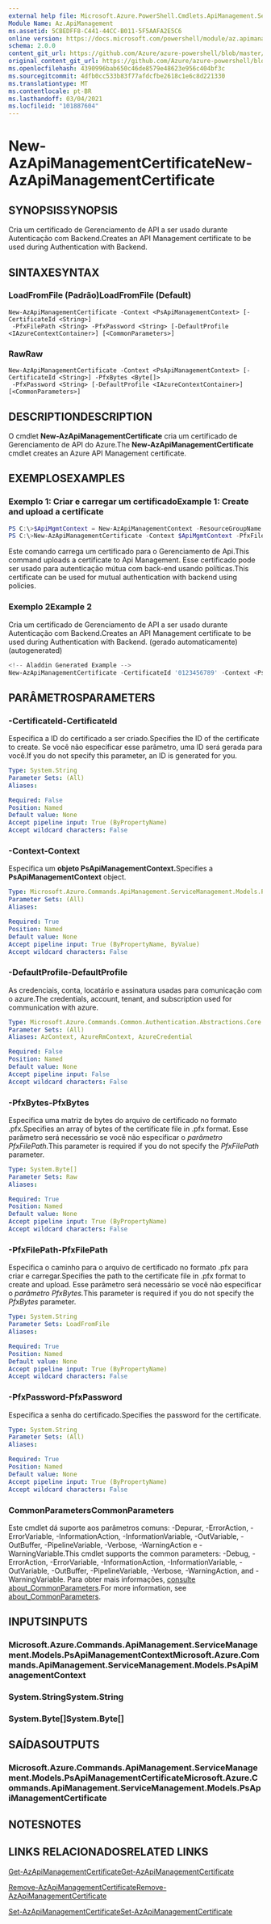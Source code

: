```yaml
---
external help file: Microsoft.Azure.PowerShell.Cmdlets.ApiManagement.ServiceManagement.dll-Help.xml
Module Name: Az.ApiManagement
ms.assetid: 5CBEDFF8-C441-44CC-B011-5F5AAFA2E5C6
online version: https://docs.microsoft.com/powershell/module/az.apimanagement/new-azapimanagementcertificate
schema: 2.0.0
content_git_url: https://github.com/Azure/azure-powershell/blob/master/src/ApiManagement/ApiManagement/help/New-AzApiManagementCertificate.md
original_content_git_url: https://github.com/Azure/azure-powershell/blob/master/src/ApiManagement/ApiManagement/help/New-AzApiManagementCertificate.md
ms.openlocfilehash: 4390996bab650c46de8579e48623e956c404bf3c
ms.sourcegitcommit: 4dfb0cc533b83f77afdcfbe2618c1e6c8d221330
ms.translationtype: MT
ms.contentlocale: pt-BR
ms.lasthandoff: 03/04/2021
ms.locfileid: "101887604"
---
```

# <span data-ttu-id="5f3ed-101">New-AzApiManagementCertificate</span><span class="sxs-lookup"><span data-stu-id="5f3ed-101">New-AzApiManagementCertificate</span></span>

## <span data-ttu-id="5f3ed-102">SYNOPSIS</span><span class="sxs-lookup"><span data-stu-id="5f3ed-102">SYNOPSIS</span></span>
<span data-ttu-id="5f3ed-103">Cria um certificado de Gerenciamento de API a ser usado durante Autenticação com Backend.</span><span class="sxs-lookup"><span data-stu-id="5f3ed-103">Creates an API Management certificate to be used during Authentication with Backend.</span></span>

## <span data-ttu-id="5f3ed-104">SINTAXE</span><span class="sxs-lookup"><span data-stu-id="5f3ed-104">SYNTAX</span></span>

### <span data-ttu-id="5f3ed-105">LoadFromFile (Padrão)</span><span class="sxs-lookup"><span data-stu-id="5f3ed-105">LoadFromFile (Default)</span></span>
```
New-AzApiManagementCertificate -Context <PsApiManagementContext> [-CertificateId <String>]
 -PfxFilePath <String> -PfxPassword <String> [-DefaultProfile <IAzureContextContainer>] [<CommonParameters>]
```

### <span data-ttu-id="5f3ed-106">Raw</span><span class="sxs-lookup"><span data-stu-id="5f3ed-106">Raw</span></span>
```
New-AzApiManagementCertificate -Context <PsApiManagementContext> [-CertificateId <String>] -PfxBytes <Byte[]>
 -PfxPassword <String> [-DefaultProfile <IAzureContextContainer>] [<CommonParameters>]
```

## <span data-ttu-id="5f3ed-107">DESCRIPTION</span><span class="sxs-lookup"><span data-stu-id="5f3ed-107">DESCRIPTION</span></span>
<span data-ttu-id="5f3ed-108">O cmdlet **New-AzApiManagementCertificate** cria um certificado de Gerenciamento de API do Azure.</span><span class="sxs-lookup"><span data-stu-id="5f3ed-108">The **New-AzApiManagementCertificate** cmdlet creates an Azure API Management certificate.</span></span>

## <span data-ttu-id="5f3ed-109">EXEMPLOS</span><span class="sxs-lookup"><span data-stu-id="5f3ed-109">EXAMPLES</span></span>

### <span data-ttu-id="5f3ed-110">Exemplo 1: Criar e carregar um certificado</span><span class="sxs-lookup"><span data-stu-id="5f3ed-110">Example 1: Create and upload a certificate</span></span>
```powershell
PS C:\>$ApiMgmtContext = New-AzApiManagementContext -ResourceGroupName "Api-Default-WestUS" -ServiceName "contoso"
PS C:\>New-AzApiManagementCertificate -Context $ApiMgmtContext -PfxFilePath "C:\contoso\certificates\apimanagement.pfx" -PfxPassword "1111"
```

<span data-ttu-id="5f3ed-111">Este comando carrega um certificado para o Gerenciamento de Api.</span><span class="sxs-lookup"><span data-stu-id="5f3ed-111">This command uploads a certificate to Api Management.</span></span> <span data-ttu-id="5f3ed-112">Esse certificado pode ser usado para autenticação mútua com back-end usando políticas.</span><span class="sxs-lookup"><span data-stu-id="5f3ed-112">This certificate can be used for mutual authentication with backend using policies.</span></span>

### <span data-ttu-id="5f3ed-113">Exemplo 2</span><span class="sxs-lookup"><span data-stu-id="5f3ed-113">Example 2</span></span>

<span data-ttu-id="5f3ed-114">Cria um certificado de Gerenciamento de API a ser usado durante Autenticação com Backend.</span><span class="sxs-lookup"><span data-stu-id="5f3ed-114">Creates an API Management certificate to be used during Authentication with Backend.</span></span> <span data-ttu-id="5f3ed-115">(gerado automaticamente)</span><span class="sxs-lookup"><span data-stu-id="5f3ed-115">(autogenerated)</span></span>

```powershell
<!-- Aladdin Generated Example --> 
New-AzApiManagementCertificate -CertificateId '0123456789' -Context <PsApiManagementContext> -PfxFilePath 'C:\contoso\certificates\apimanagement.pfx' -PfxPassword '1111'
```

## <span data-ttu-id="5f3ed-116">PARÂMETROS</span><span class="sxs-lookup"><span data-stu-id="5f3ed-116">PARAMETERS</span></span>

### <span data-ttu-id="5f3ed-117">-CertificateId</span><span class="sxs-lookup"><span data-stu-id="5f3ed-117">-CertificateId</span></span>
<span data-ttu-id="5f3ed-118">Especifica a ID do certificado a ser criado.</span><span class="sxs-lookup"><span data-stu-id="5f3ed-118">Specifies the ID of the certificate to create.</span></span>
<span data-ttu-id="5f3ed-119">Se você não especificar esse parâmetro, uma ID será gerada para você.</span><span class="sxs-lookup"><span data-stu-id="5f3ed-119">If you do not specify this parameter, an ID is generated for you.</span></span>

```yaml
Type: System.String
Parameter Sets: (All)
Aliases:

Required: False
Position: Named
Default value: None
Accept pipeline input: True (ByPropertyName)
Accept wildcard characters: False
```

### <span data-ttu-id="5f3ed-120">-Context</span><span class="sxs-lookup"><span data-stu-id="5f3ed-120">-Context</span></span>
<span data-ttu-id="5f3ed-121">Especifica um **objeto PsApiManagementContext.**</span><span class="sxs-lookup"><span data-stu-id="5f3ed-121">Specifies a **PsApiManagementContext** object.</span></span>

```yaml
Type: Microsoft.Azure.Commands.ApiManagement.ServiceManagement.Models.PsApiManagementContext
Parameter Sets: (All)
Aliases:

Required: True
Position: Named
Default value: None
Accept pipeline input: True (ByPropertyName, ByValue)
Accept wildcard characters: False
```

### <span data-ttu-id="5f3ed-122">-DefaultProfile</span><span class="sxs-lookup"><span data-stu-id="5f3ed-122">-DefaultProfile</span></span>
<span data-ttu-id="5f3ed-123">As credenciais, conta, locatário e assinatura usadas para comunicação com o azure.</span><span class="sxs-lookup"><span data-stu-id="5f3ed-123">The credentials, account, tenant, and subscription used for communication with azure.</span></span>

```yaml
Type: Microsoft.Azure.Commands.Common.Authentication.Abstractions.Core.IAzureContextContainer
Parameter Sets: (All)
Aliases: AzContext, AzureRmContext, AzureCredential

Required: False
Position: Named
Default value: None
Accept pipeline input: False
Accept wildcard characters: False
```

### <span data-ttu-id="5f3ed-124">-PfxBytes</span><span class="sxs-lookup"><span data-stu-id="5f3ed-124">-PfxBytes</span></span>
<span data-ttu-id="5f3ed-125">Especifica uma matriz de bytes do arquivo de certificado no formato .pfx.</span><span class="sxs-lookup"><span data-stu-id="5f3ed-125">Specifies an array of bytes of the certificate file in .pfx format.</span></span>
<span data-ttu-id="5f3ed-126">Esse parâmetro será necessário se você não especificar o *parâmetro PfxFilePath.*</span><span class="sxs-lookup"><span data-stu-id="5f3ed-126">This parameter is required if you do not specify the *PfxFilePath* parameter.</span></span>

```yaml
Type: System.Byte[]
Parameter Sets: Raw
Aliases:

Required: True
Position: Named
Default value: None
Accept pipeline input: True (ByPropertyName)
Accept wildcard characters: False
```

### <span data-ttu-id="5f3ed-127">-PfxFilePath</span><span class="sxs-lookup"><span data-stu-id="5f3ed-127">-PfxFilePath</span></span>
<span data-ttu-id="5f3ed-128">Especifica o caminho para o arquivo de certificado no formato .pfx para criar e carregar.</span><span class="sxs-lookup"><span data-stu-id="5f3ed-128">Specifies the path to the certificate file in .pfx format to create and upload.</span></span>
<span data-ttu-id="5f3ed-129">Esse parâmetro será necessário se você não especificar o *parâmetro PfxBytes.*</span><span class="sxs-lookup"><span data-stu-id="5f3ed-129">This parameter is required if you do not specify the *PfxBytes* parameter.</span></span>

```yaml
Type: System.String
Parameter Sets: LoadFromFile
Aliases:

Required: True
Position: Named
Default value: None
Accept pipeline input: True (ByPropertyName)
Accept wildcard characters: False
```

### <span data-ttu-id="5f3ed-130">-PfxPassword</span><span class="sxs-lookup"><span data-stu-id="5f3ed-130">-PfxPassword</span></span>
<span data-ttu-id="5f3ed-131">Especifica a senha do certificado.</span><span class="sxs-lookup"><span data-stu-id="5f3ed-131">Specifies the password for the certificate.</span></span>

```yaml
Type: System.String
Parameter Sets: (All)
Aliases:

Required: True
Position: Named
Default value: None
Accept pipeline input: True (ByPropertyName)
Accept wildcard characters: False
```

### <span data-ttu-id="5f3ed-132">CommonParameters</span><span class="sxs-lookup"><span data-stu-id="5f3ed-132">CommonParameters</span></span>
<span data-ttu-id="5f3ed-133">Este cmdlet dá suporte aos parâmetros comuns: -Depurar, -ErrorAction, -ErrorVariable, -InformationAction, -InformationVariable, -OutVariable, -OutBuffer, -PipelineVariable, -Verbose, -WarningAction e -WarningVariable.</span><span class="sxs-lookup"><span data-stu-id="5f3ed-133">This cmdlet supports the common parameters: -Debug, -ErrorAction, -ErrorVariable, -InformationAction, -InformationVariable, -OutVariable, -OutBuffer, -PipelineVariable, -Verbose, -WarningAction, and -WarningVariable.</span></span> <span data-ttu-id="5f3ed-134">Para obter mais informações, [consulte about_CommonParameters](http://go.microsoft.com/fwlink/?LinkID=113216).</span><span class="sxs-lookup"><span data-stu-id="5f3ed-134">For more information, see [about_CommonParameters](http://go.microsoft.com/fwlink/?LinkID=113216).</span></span>

## <span data-ttu-id="5f3ed-135">INPUTS</span><span class="sxs-lookup"><span data-stu-id="5f3ed-135">INPUTS</span></span>

### <span data-ttu-id="5f3ed-136">Microsoft.Azure.Commands.ApiManagement.ServiceManagement.Models.PsApiManagementContext</span><span class="sxs-lookup"><span data-stu-id="5f3ed-136">Microsoft.Azure.Commands.ApiManagement.ServiceManagement.Models.PsApiManagementContext</span></span>

### <span data-ttu-id="5f3ed-137">System.String</span><span class="sxs-lookup"><span data-stu-id="5f3ed-137">System.String</span></span>

### <span data-ttu-id="5f3ed-138">System.Byte[]</span><span class="sxs-lookup"><span data-stu-id="5f3ed-138">System.Byte[]</span></span>

## <span data-ttu-id="5f3ed-139">SAÍDAS</span><span class="sxs-lookup"><span data-stu-id="5f3ed-139">OUTPUTS</span></span>

### <span data-ttu-id="5f3ed-140">Microsoft.Azure.Commands.ApiManagement.ServiceManagement.Models.PsApiManagementCertificate</span><span class="sxs-lookup"><span data-stu-id="5f3ed-140">Microsoft.Azure.Commands.ApiManagement.ServiceManagement.Models.PsApiManagementCertificate</span></span>

## <span data-ttu-id="5f3ed-141">NOTES</span><span class="sxs-lookup"><span data-stu-id="5f3ed-141">NOTES</span></span>

## <span data-ttu-id="5f3ed-142">LINKS RELACIONADOS</span><span class="sxs-lookup"><span data-stu-id="5f3ed-142">RELATED LINKS</span></span>

[<span data-ttu-id="5f3ed-143">Get-AzApiManagementCertificate</span><span class="sxs-lookup"><span data-stu-id="5f3ed-143">Get-AzApiManagementCertificate</span></span>](./Get-AzApiManagementCertificate.md)

[<span data-ttu-id="5f3ed-144">Remove-AzApiManagementCertificate</span><span class="sxs-lookup"><span data-stu-id="5f3ed-144">Remove-AzApiManagementCertificate</span></span>](./Remove-AzApiManagementCertificate.md)

[<span data-ttu-id="5f3ed-145">Set-AzApiManagementCertificate</span><span class="sxs-lookup"><span data-stu-id="5f3ed-145">Set-AzApiManagementCertificate</span></span>](./Set-AzApiManagementCertificate.md)


